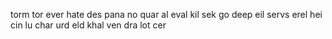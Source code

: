 torm        tor
ever        hate
des         pana
no          quar
al          eval
kil         sek
go          deep
eil         servs
erel        hei
cin         lu
char        urd
eld         khal
ven         dra
lot         cer